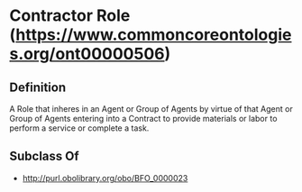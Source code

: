 # Contractor Role (https://www.commoncoreontologies.org/ont00000506)

## Definition
A Role that inheres in an Agent or Group of Agents by virtue of that Agent or Group of Agents entering into a Contract to provide materials or labor to perform a service or complete a task.

## Subclass Of
- http://purl.obolibrary.org/obo/BFO_0000023

